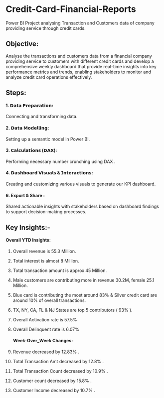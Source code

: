 # Credit-Card-Financial-Reports
Power BI Project analysing Transaction and Customers data of company providing service through credit cards.

## Objective: 
Analyse the transactions and customers data from a
financial company providing service to customers with
different credit cards and develop a comprehensive
weekly dashboard that provide real-time insights into key
performance metrics and trends, enabling stakeholders to
monitor and analyze credit card operations effectively.

## Steps: 
#### 1. 𝗗𝗮𝘁𝗮 𝗣𝗿𝗲𝗽𝗮𝗿𝗮𝘁𝗶𝗼𝗻: 
Connecting and transforming data.
   
#### 2. 𝗗𝗮𝘁𝗮 𝗠𝗼𝗱𝗲𝗹𝗹𝗶𝗻𝗴: 
Setting up a semantic model in Power BI.

#### 3. 𝗖𝗮𝗹𝗰𝘂𝗹𝗮𝘁𝗶𝗼𝗻𝘀 (𝗗𝗔𝗫):
Performing necessary number crunching using DAX .

#### 4. 𝗗𝗮𝘀𝗵𝗯𝗼𝗮𝗿𝗱 𝗩𝗶𝘀𝘂𝗮𝗹𝘀 & 𝗜𝗻𝘁𝗲𝗿𝗮𝗰𝘁𝗶𝗼𝗻𝘀: 
Creating and customizing various visuals to generate our KPI dashboard.

#### 6. Export & Share :
Shared actionable insights with stakeholders based on dashboard findings to support decision-making processes.


 ## Key Insights:- 

 #### Overall YTD Insights:
1. Overall revenue is 55.3 Million.
2. Total interest is almost 8 Million.
3. Total transaction amount is approx 45 Million.
4. Male customers are contributing more in revenue 30.2M, female 25.1
Million.
5. Blue card is contributing the most around 83% & Silver credit card are
around 10% of overall transactions.
6. TX, NY, CA, FL & NJ States are top 5 contributors ( 93% ).
7. Overall Activation rate is 57.5%
8. Overall Delinquent rate is 6.07%

   #### Week-Over_Week Changes:
1. Revenue decreased by 12.83% .
2. Total Transaction Amt decreased by 12.8% .
3. Total Transaction Count decreased by 10.9% .
4. Customer count decreased by 15.8% .
5. Customer Income decreased by 10.7% .
